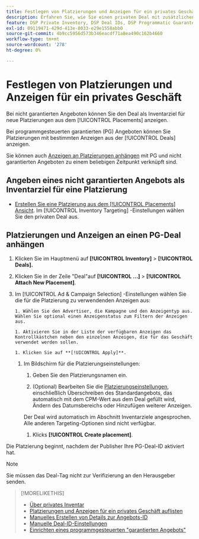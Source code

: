 ```yaml
---
title: Festlegen von Platzierungen und Anzeigen für ein privates Geschäft
description: Erfahren Sie, wie Sie einen privaten Deal mit zusätzlichen Platzierungen und Anzeigen verwenden.
feature: DSP Private Inventory, DSP Deal IDs, DSP Programmatic Guaranteed Deals
exl-id: 09119471-429d-413e-8033-e29e1558abb0
source-git-commit: 4b9cc5956d573b346eacdf71a8ea490c162b4660
workflow-type: tm+mt
source-wordcount: '278'
ht-degree: 0%

---
```


# Festlegen von Platzierungen und Anzeigen für ein privates Geschäft

Bei nicht garantierten Angeboten können Sie den Deal als Inventarziel für neue Platzierungen aus dem [!UICONTROL Placements] anzeigen.

Bei programmgesteuerten garantierten (PG) Angeboten können Sie Platzierungen mit bestimmten Anzeigen aus der [!UICONTROL Deals] anzeigen.

Sie können auch [Anzeigen an Platzierungen anhängen](/help/dsp/campaign-management/ads/ad-attach-to-placement.md) mit PG und nicht garantierten Angeboten zu einem beliebigen Zeitpunkt verknüpft sind.

## Angeben eines nicht garantierten Angebots als Inventarziel für eine Platzierung

* [Erstellen Sie eine Platzierung aus dem [!UICONTROL Placements] Ansicht](/help/dsp/campaign-management/placements/placement-create.md). Im [!UICONTROL Inventory Targeting] -Einstellungen wählen Sie den privaten Deal aus.

## Platzierungen und Anzeigen an einen PG-Deal anhängen

1. Klicken Sie im Hauptmenü auf **[!UICONTROL Inventory]** > **[!UICONTROL Deals].**

1. Klicken Sie in der Zeile &quot;Deal&quot;auf  **[!UICONTROL ...]** > **[!UICONTROL Attach New Placement]**.

1. Im [!UICONTROL Ad & Campaign Selection] -Einstellungen wählen Sie die für die Platzierung zu verwendenden Anzeigen aus:

       1. Wählen Sie den Advertiser, die Kampagne und den Anzeigentyp aus. Wählen Sie optional einen Anzeigenstatus zum Filtern der Anzeigen aus.
       
       1. Aktivieren Sie in der Liste der verfügbaren Anzeigen das Kontrollkästchen neben den einzelnen Anzeigen, die für das Geschäft verwendet werden sollen.
       
       1. Klicken Sie auf **[!UICONTROL Apply]**.
   
   1. Im Bildschirm für die Platzierungseinstellungen:

      1. Geben Sie den Platzierungsnamen ein.

      1. (Optional) Bearbeiten Sie die [Platzierungseinstellungen](/help/dsp/campaign-management/placements/placement-settings.md), einschließlich Überschreiben des Standardangebots, das automatisch mit dem CPM-Wert aus dem Deal gefüllt wird, Ändern des Datumsbereichs oder Hinzufügen weiterer Anzeigen.

      Der Deal wird automatisch im Abschnitt Inventarziele angesprochen. Alle anderen Targeting-Optionen sind nicht verfügbar.

      1. Klicks **[!UICONTROL Create placement]**.

Die Platzierung beginnt, nachdem der Publisher Ihre PG-Deal-ID aktiviert hat.

>[!NOTE]
>
> Sie müssen das Deal-Tag nicht zur Verifizierung an den Herausgeber senden.

>[!MORELIKETHIS]
>
>* [Über privates Inventar](private-inventory-about.md)
>* [Platzierungen und Anzeigen für ein privates Geschäft auflisten](/help/dsp/inventory/private-deal-view-placements.md)
>* [Manuelles Erstellen von Details zur Angebots-ID](deal-id-create.md)
>* [Manuelle Deal-ID-Einstellungen](deal-id-settings.md)
>* [Einrichten eines programmgesteuerten &quot;garantierten Angebots&quot;](programmatic-guaranteed-set-up.md)
